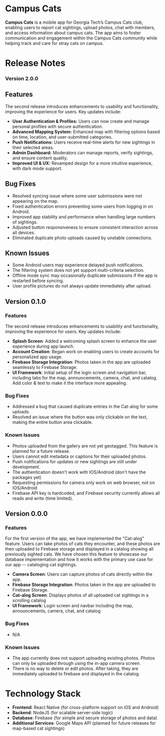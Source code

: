 # Campus Cats

**Campus Cats** is a mobile app for Georgia Tech’s Campus Cats club, enabling users to report cat sightings, upload photos, chat with members, and access information about campus cats. The app aims to foster communication and engagement within the Campus Cats community while helping track and care for stray cats on campus.

# Release Notes

### Version 2.0.0

## Features

The second release introduces enhancements to usability and functionality, improving the experience for users. Key updates include:

- **User Authentication & Profiles:** Users can now create and manage personal profiles with secure authentication.
- **Advanced Mapping System:** Enhanced map with filtering options based on time, location, and user-submitted categories.
- **Push Notifications:** Users receive real-time alerts for new sightings in their selected areas.
- **Admin Dashboard:** Moderators can manage reports, verify sightings, and ensure content quality.
- **Improved UI & UX:** Revamped design for a more intuitive experience, with dark mode support.

## Bug Fixes

- Resolved syncing issue where some user submissions were not appearing on the map.
- Fixed authentication errors preventing some users from logging in on Android.
- Improved app stability and performance when handling large numbers of sightings.
- Adjusted button responsiveness to ensure consistent interaction across all devices.
- Eliminated duplicate photo uploads caused by unstable connections.

## Known Issues

- Some Android users may experience delayed push notifications.
- The filtering system does not yet support multi-criteria selection.
- Offline mode sync may occasionally duplicate submissions if the app is restarted before syncing.
- User profile pictures do not always update immediately after upload.


## Version 0.1.0

### Features
The second release introduces enhancements to usability and functionality, improving the experience for users. Key updates include:

- **Splash Screen**: Added a welcoming splash screen to enhance the user experience during app launch.
- **Account Creation**: Began work on enabling users to create accounts for personalized app usage.
- **Firebase Storage Integration**: Photos taken in the app are uploaded seamlessly to Firebase Storage.
- **UI Framework**: Initial setup of the login screen and navigation bar, including tabs for the map, announcements, camera, chat, and catalog. Add color & text to make it the interface more appealing. 

### Bug Fixes
- Addressed a bug that caused duplicate entries in the Cat-alog for some uploads.
- Resolved an issue where the button was only clickable on the text, making the entire button area clickable.

### Known Issues
- Photos uploaded from the gallery are not yet geotagged. This feature is planned for a future release.
- Users cannot edit metadata or captions for their uploaded photos.
- Push notifications for updates or new sightings are still under development.
- The authentication doesn't work with IOS/Android (don't have the packages yet)
- Requesting permissions for camera only work on web browser, not on IOS/Android
- Firebase API key is hardcoded, and Firebase security currently allows all
reads and write (time limited).


## Version 0.0.0

### Features
For the first version of the app, we have implemented the "Cat-alog" feature. Users can take photos of cats they encounter, and these photos are then uploaded to Firebase storage and displayed in a catalog showing all previously sighted cats. We have chosen this feature to showcase our database implementation and how it works with the primary use case for our app -- cataloging cat sightings.

- **Camera Screen**: Users can capture photos of cats directly within the app.
- **Firebase Storage Integration**: Photos taken in the app are uploaded to Firebase Storage.
- **Cat-alog Screen**: Displays photos of all uploaded cat sightings in a scrolling catalog
- **UI Framework**: Login screen and navbar including the map, announcements, camera, chat, and catalog

### Bug Fixes
- N/A

### Known Issues
- The app currently does not support uploading existing photos. Photos can only be uploaded through using the in-app camera screen.
- There is no way to delete or edit photos. After taking, they are immediately uploaded to firebase and displayed in the catalog.

# Technology Stack

- **Frontend**: React Native (for cross-platform support on iOS and Android)
- **Backend**: NodeJS (for scalable server-side logic)
- **Database**: Firebase (for simple and secure storage of photos and data)
- **Additional Services**: Google Maps API (planned for future releases for map-based cat sightings)
